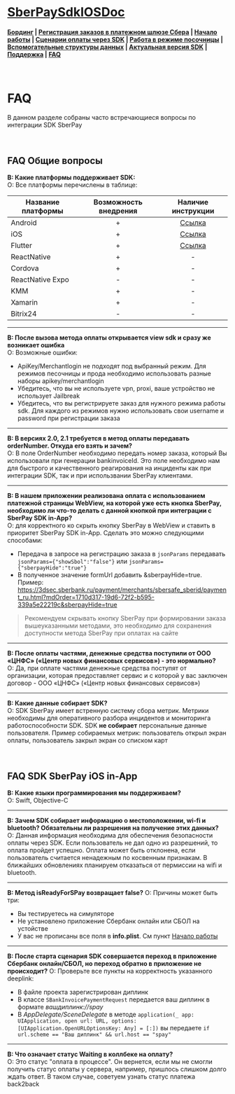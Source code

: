 # [SberPaySdkIOSDoc](https://sdkpay.github.io/SberPaySdkIOSDoc/)

#### [Бординг](https://sdkpay.github.io/SberPaySdkIOSDoc/boarding) | [Регистрация заказов в платежном шлюзе Сбера](https://sdkpay.github.io/SberPaySdkIOSDoc/order_registration) | [Начало работы](https://sdkpay.github.io/SberPaySdkIOSDoc/start) | [Сценарии оплаты через SDK](https://sdkpay.github.io/SberPaySdkIOSDoc/payment_script) | [Работа в режиме посочницы](https://sdkpay.github.io/SberPaySdkIOSDoc/sandbox_mode) | [Вспомогательные структуры данных](https://sdkpay.github.io/SberPaySdkIOSDoc/data_structures) | [Актуальная версия SDK](https://sdkpay.github.io/SberPaySdkIOSDoc/version) | [Поддержка](https://sdkpay.github.io/SberPaySdkIOSDoc/support) | [FAQ](https://sdkpay.github.io/SberPaySdkIOSDoc/faq)

<br>

# FAQ

В данном разделе собраны часто встречающиеся вопросы по интеграции SDK SberPay

<br>

## FAQ Общие вопросы

**В: Какие платформы поддерживает SDK:**  
О: Все платформы перечислены в таблице:

|Название платформы|Возможность внедрения|Наличие инструкции|
|---|:---:|:---:|
|Android|+|[Ссылка](https://sdkpay.github.io/SberPaySdkAndroidDoc/)|
|iOS|+|[Ссылка](https://sdkpay.github.io/SberPaySdkIOSDoc/)|
|Flutter|+|[Ссылка](https://sdkpay.github.io/SberPaySdkFlutterDoc/)|
|ReactNative|+|-|
|Cordova|+|-|
|ReactNative Expo|-|-|
|KMM|+|-|
|Xamarin|+|-|
|Bitrix24|-|-|

---

**В: После вызова метода оплаты открывается view sdk и сразу же возникает ошибка**  
О: Возможные ошибки:
- ApiKey/Merchantlogin не подходят под выбранный режим. Для режимов песочницы и прода необходимо использовать разные наборы apikey/merchantlogin
- Убедитесь, что вы не используете vpn, proxi, ваше устройство не использует Jailbreak
- Убедитесь, что вы регистрируете заказ для нужного режима работы sdk. Для каждого из режимов нужно использовать свои username и password при регистрации заказа

---

**В: В версиях 2.0, 2.1 требуется в метод оплаты передавать orderNumber. Откуда его взять и зачем?**  
О: В поле OrderNumber необходимо передать номер заказа, который Вы использовали при генерации bankinvoiceId. Это поле необходимо нам для быстрого и качественного реагирования на инциденты как при интеграции SDK, так и при использвании SberPay клиентами.

---

**В: В нашем приложении реализована оплата с использованием платежной страницы WebView, на которой уже есть кнопка SberPay, необходимо ли что-то делать с данной кнопкой при интеграции с SberPay SDK in-App?**  
О: для корректного ко скрыть кнопку SberPay в WebView и ставить в приоритет SberPay SDK in-App. Сделать это можно следующими способами:
- Передача в запросе на регистрацию заказа в `jsonParams` передавать `jsonParams={"showSbol":"false"}` или `jsonParams={"sberpayHide":"true"}`
- В полученное значение formUrl добавить &sberpayHide=true.  
Пример: https://3dsec.sberbank.ru/payment/merchants/sbersafe_sberid/payment_ru.html?mdOrder=1710d317-19d6-72f2-b595-339a5e22219c&sberpayHide=true

> Рекомендуем скрывать кнопку SberPay при формировании заказа вышеуказанными методами, это необходимо для сохранения доступности метода SberPay при оплатах на сайте

---

**В: После оплаты частями, денежные средства поступили от ООО «ЦНФС» («Центр новых финансовых сервисов») - это нормально?**  
О: Да, при оплате частями денежные средства поступят от организации, которая предоставляет сервис и с которой у вас заключен договор - ООО «ЦНФС» («Центр новых финансовых сервисов»)

---

**В: Какие данные собирает SDK?**  
О: SDK SberPay имеет встренную систему сбора метрик. Метрики необходимы для оперативного разбора инцидентов и мониторинга работоспособности SDK. SDK **не собирает** персональные данные пользователя. Пример собираемых метрик: пользователь открыл экран оплаты, пользователь закрыл экран со списком карт

<br>

## FAQ SDK SberPay iOS in-App

**В: Какие языки программирования мы поддерживаем?**  
О: Swift, Objective-C

---

**В: Зачем SDK собирает информацию о местоположении, wi-fi и bluetooth? Обязательны ли разрешения на получение этих данных?**  
О: Данная информация необходима для обеспечения безопасности оплаты через SDK. Если пользователь не дал одно из разрешений, то оплата пройдет успешно. Оплата может быть отклонена, если пользователь считается ненадежным по косвенным признакам. В ближайших обновлениях планируем отказаться от пермиссии на wifi и bluetooth.

---

**В: Метод isReadyForSPay возвращает false?**
О: Причины может быть три:
- Вы тестируетесь на симуляторе
- Не установлено приложение Сбербанк онлайн или СБОЛ на устойстве
- У вас не прописаны все поля в **info.plist**. См пункт [Начало работы](https://sdkpay.github.io/SberPaySdkIOSDoc/start)

---

**В: После старта сценария SDK совершается переход в приложение Сбербанк онлайн/СБОЛ, но переход обратно в приложение не происходит?**
О: Проверьте все пункты на корректность указанного deeplink:
- В файле проекта зарегистрирован диплинк
- В классе `SBankInvoicePaymentRequest` передается ваш диплинк в формате *вашдиплинк://spay*
- В *AppDelegate/SceneDelegate* в методе `application(_ app: UIApplication, open url: URL, options: [UIApplication.OpenURLOptionsKey: Any] = [:])` вы передаете `if url.scheme == "Ваш диплинк" && url.host == "spay"`

---

**В: Что означает статус Waiting в коллбеке на оплату?**  
О: Это статус "оплата в процессе". Он вернется, если мы не смогли получить статус оплаты у сервера, например, пришлось слишком долго ждать ответ. В таком случае, советуем узнать статус платежа back2back
